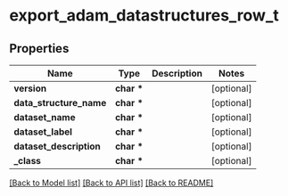 # export_adam_datastructures_row_t

## Properties
Name | Type | Description | Notes
------------ | ------------- | ------------- | -------------
**version** | **char \*** |  | [optional] 
**data_structure_name** | **char \*** |  | [optional] 
**dataset_name** | **char \*** |  | [optional] 
**dataset_label** | **char \*** |  | [optional] 
**dataset_description** | **char \*** |  | [optional] 
**_class** | **char \*** |  | [optional] 

[[Back to Model list]](../README.md#documentation-for-models) [[Back to API list]](../README.md#documentation-for-api-endpoints) [[Back to README]](../README.md)


